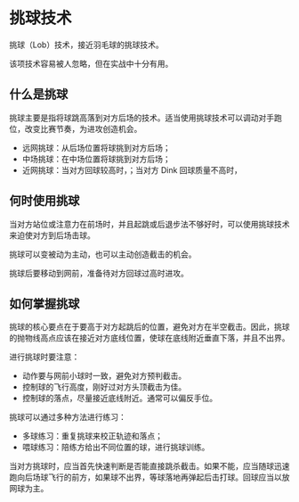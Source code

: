# 挑球技术

挑球（Lob）技术，接近羽毛球的挑球技术。

该项技术容易被人忽略，但在实战中十分有用。

## 什么是挑球

挑球主要是指将球跳高落到对方后场的技术。适当使用挑球技术可以调动对手跑位，改变比赛节奏，为进攻创造机会。

* 远网挑球：从后场位置将球挑到对方后场；
* 中场挑球：在中场位置将球挑到对方后场；
* 近网挑球：当对方回球较高时，；当对方 Dink 回球质量不高时，

## 何时使用挑球

当对方站位或注意力在前场时，并且起跳或后退步法不够好时，可以使用挑球技术来迫使对方到后场击球。

挑球可以变被动为主动，也可以主动创造截击的机会。

挑球后要移动到网前，准备待对方回球过高时进攻。

## 如何掌握挑球

挑球的核心要点在于要高于对方起跳后的位置，避免对方在半空截击。因此，挑球的抛物线高点应该在接近对方底线位置，使球在底线附近垂直下落，并且不出界。

进行挑球时要注意：

* 动作要与网前小球时一致，避免对方预判截击。
* 控制球的飞行高度，刚好过对方头顶截击为佳。
* 控制球的落点，尽量接近底线附近。通常可以偏反手位。

挑球可以通过多种方法进行练习：

* 多球练习：重复挑球来校正轨迹和落点；
* 喂球练习：陪练方给出不同位置的球，进行挑球训练。

当对方挑球时，应当首先快速判断是否能直接跳杀截击。如果不能，应当随球迅速跑向后场球飞行的前方，如果球不出界，等球落地再弹起后击打球。回球应当以放网球为主。